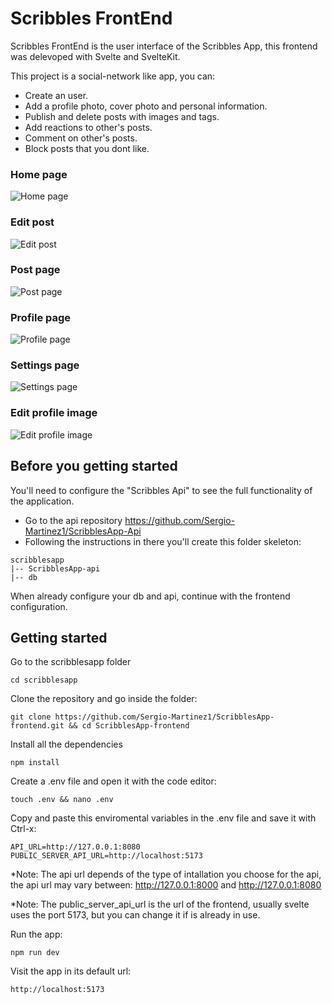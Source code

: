 # Scribbles FrontEnd
Scribbles FrontEnd is the user interface of the Scribbles App, this frontend was delevoped with Svelte and SvelteKit.

This project is a social-network like app, you can:
- Create an user.
- Add a profile photo, cover photo and personal information.
- Publish and delete posts with images and tags.
- Add reactions to other's posts.
- Comment on other's posts.
- Block posts that you dont like.
### Home page
![Home page](https://ibb.co/j9Y4DhF8)
### Edit post
![Edit post](https://ibb.co/Lzw2VS9y)
### Post page
![Post page](https://ibb.co/JWGCm42F)
### Profile page
![Profile page](https://ibb.co/jp8HmSy)
### Settings page
![Settings page](https://ibb.co/YFY6kkfP)
### Edit profile image
![Edit profile image](https://ibb.co/BHkbpFQR)
## Before you getting started
You'll need to configure the "Scribbles Api" to see the full functionality of the application.
- Go to the api repository https://github.com/Sergio-Martinez1/ScribblesApp-Api
- Following the instructions in there you'll create this folder skeleton:
```
scribblesapp
|-- ScribblesApp-api
|-- db
```
When already configure your db and api, continue with the frontend configuration.
## Getting started
Go to the scribblesapp folder
```
cd scribblesapp
```
Clone the repository and go inside the folder:
```
git clone https://github.com/Sergio-Martinez1/ScribblesApp-frontend.git && cd ScribblesApp-frontend
```
Install all the dependencies
```
npm install
```
Create a .env file and open it with the code editor:
```
touch .env && nano .env
```
Copy and paste this enviromental variables in the .env file and save it with Ctrl-x:
```
API_URL=http://127.0.0.1:8080
PUBLIC_SERVER_API_URL=http://localhost:5173
```
*Note: The api url depends of the type of intallation you choose for the api, the api url may vary between: http://127.0.0.1:8000 and http://127.0.0.1:8080

*Note: The public_server_api_url is the url of the frontend, usually svelte uses the port 5173, but you can change it if is already in use.

Run the app:
```
npm run dev
```
Visit the app in its default url:
```
http://localhost:5173
```
